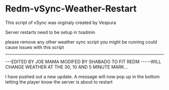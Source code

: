 # Redm-vSync-Weather-Restart

This script of vSync was orginaly created by Vespura

Server restarts need to be setup in txadmin

please remove any other weather sync script you might be running could cause issues with this script 

---------------------------------
---EDITED BY JOE MAMA MODIFED BY SHABADO TO FIT REDM
-----WILL CHANGE WEATHER AT THE 30, 10 AND 5 MINUTE MARK...

I have pushed out a new update. A message will now pop up in the bottom letting the player know the server is about to restart
